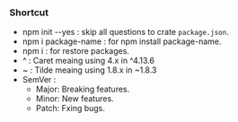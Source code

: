 ### Shortcut ###
* npm init --yes : skip all questions to crate `package.json`.
* npm i package-name : for npm install package-name.
* npm i : for restore packages.
* ^ : Caret meaing using 4.x in ^4.13.6
* ~ : Tilde meaing using 1.8.x in ~1.8.3
* SemVer : 
    * Major: Breaking features.
    * Minor: New features.
    * Patch: Fxing bugs.